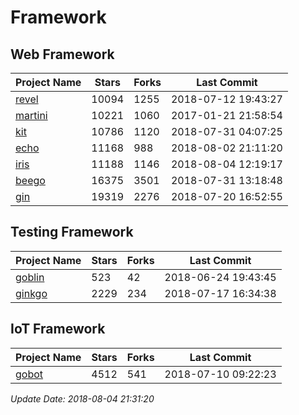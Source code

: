 # Framework

## Web Framework

| Project Name | Stars | Forks | Last Commit |
| ------------ | ----- | ----- | ----------- |
| [revel](https://github.com/revel/revel) | 10094 | 1255 | 2018-07-12 19:43:27 |
| [martini](https://github.com/go-martini/martini) | 10221 | 1060 | 2017-01-21 21:58:54 |
| [kit](https://github.com/go-kit/kit) | 10786 | 1120 | 2018-07-31 04:07:25 |
| [echo](https://github.com/labstack/echo) | 11168 | 988 | 2018-08-02 21:11:20 |
| [iris](https://github.com/kataras/iris) | 11188 | 1146 | 2018-08-04 12:19:17 |
| [beego](https://github.com/astaxie/beego) | 16375 | 3501 | 2018-07-31 13:18:48 |
| [gin](https://github.com/gin-gonic/gin) | 19319 | 2276 | 2018-07-20 16:52:55 |

## Testing Framework

| Project Name | Stars | Forks | Last Commit |
| ------------ | ----- | ----- | ----------- |
| [goblin](https://github.com/franela/goblin) | 523 | 42 | 2018-06-24 19:43:45 |
| [ginkgo](https://github.com/onsi/ginkgo) | 2229 | 234 | 2018-07-17 16:34:38 |

## IoT Framework

| Project Name | Stars | Forks | Last Commit |
| ------------ | ----- | ----- | ----------- |
| [gobot](https://github.com/hybridgroup/gobot) | 4512 | 541 | 2018-07-10 09:22:23 |

*Update Date: 2018-08-04 21:31:20*